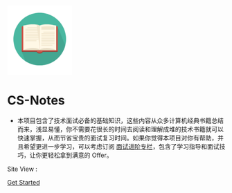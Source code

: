 <img width="150px" src="_media/LogoMakr_1J56bI.png">

# CS-Notes

- 本项目包含了技术面试必备的基础知识，这些内容从众多计算机经典书籍总结而来，浅显易懂，你不需要花很长的时间去阅读和理解成堆的技术书籍就可以快速掌握，从而节省宝贵的面试复习时间。如果你觉得本项目对你有帮助，并且希望更进一步学习，可以考虑订阅 <a href="https://xiaozhuanlan.com/CyC2018">面试进阶专栏</a>，包含了学习指导和面试技巧，让你更轻松拿到满意的 Offer。

<span id="busuanzi_container_site_pv">Site View : <span id="busuanzi_value_site_pv">

[Get Started](README.md)

